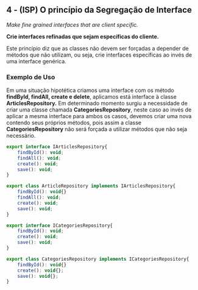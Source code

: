 ## 4 - (ISP) O princípio da Segregação de Interface

*Make fine grained interfaces that are client specific.*

**Crie interfaces refinadas que sejam específicas do cliente.**

Este princípio diz que as classes não devem ser forçadas a depender de métodos que não utilizam, ou seja, crie interfaces específicas ao invés de uma interface genérica.

### Exemplo de Uso

Em uma situação hipotética criamos uma interface com os método **findById, findAll, create e delete**, aplicamos está interface à classe **ArticlesRepository.** Em determinado momento surgiu a necessidade de criar uma classe chamada **CategoriesRepository**, neste caso ao invés de aplicar a mesma interface para ambos os casos, devemos criar uma nova contendo seus próprios métodos, pois assim a classe **CategoriesRepository** não será forçada a utilizar métodos que não seja necessário.

```jsx
export interface IArticlesRepository{
	findById(): void;
	findAll(): void;
	create(): void;
	save(): void;
}
```

```jsx
export class ArticleRepository implements IArticlesRepository{
	findById(): void{}
	findAll(): void;
	create(): void;
	save(): void;
}
```

```jsx
export interface ICategoriesRepository{
	findById(): void;
	create(): void;
	save(): void;
}
```

```jsx
export class CategoriesRepository implements ICategoriesRepository{
	findById(): void{}
	create(): void{};
	save(): void{};
}
```